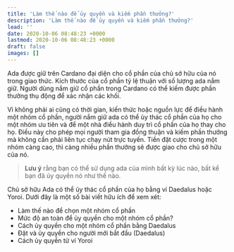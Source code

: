 ```yaml
---
title: 'Làm thế nào để ủy quyền và kiếm phần thưởng?'
description: 'Làm thế nào để ủy quyền và kiếm phần thưởng?'
lead: ''
date: 2020-10-06 08:48:23 +0000
lastmod: 2020-10-06 08:48:23 +0000
draft: false
images: []
---
```


Ada được giữ trên Cardano đại diện cho cổ phần của chủ sở hữu của nó trong giao thức. Kích thước của cổ phần tỷ lệ thuận với số lượng ada nắm giữ. Người dùng nắm giữ cổ phần trong Cardano có thể kiếm được phần thưởng thụ động để xác nhận các khối.

Vì không phải ai cũng có thời gian, kiến thức hoặc nguồn lực để điều hành một nhóm cổ phần, người nắm giữ ada có thể ủy thác cổ phần của họ cho một nhóm ưu tiên và để một nhà điều hành duy trì cổ phần của họ thay cho họ. Điều này cho phép mọi người tham gia đồng thuận và kiếm phần thưởng mà không cần phải liên tục chạy nút trực tuyến. Tiền đặt cược trong một nhóm càng cao, thì càng nhiều phần thưởng sẽ được giao cho chủ sở hữu của nó.

> **Lưu ý** rằng bạn có thể sử dụng ada của mình bất kỳ lúc nào, bất kể bạn đã ủy quyền nó như thế nào.

Chủ sở hữu Ada có thể ủy thác cổ phần của họ bằng ví Daedalus hoặc Yoroi. Dưới đây là một số bài viết hữu ích để xem xét:

- Làm thế nào để chọn một nhóm cổ phần
- Mức độ an toàn để ủy quyền cho một nhóm cổ phần?
- Cách ủy quyền cho một nhóm cổ phần bằng Daedalus
- Đặt và ủy quyền cho người mới bắt đầu (Daedalus)
- Cách ủy quyền từ ví Yoroi
